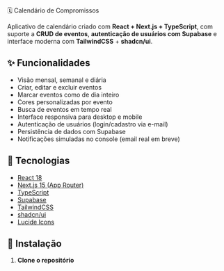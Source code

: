 🗓️ Calendário de Compromissos

Aplicativo de calendário criado com **React + Next.js + TypeScript**, com suporte a **CRUD de eventos**, **autenticação de usuários com Supabase** e interface moderna com **TailwindCSS** + **shadcn/ui**.

## ✨ Funcionalidades

- Visão mensal, semanal e diária
- Criar, editar e excluir eventos
- Marcar eventos como de dia inteiro
- Cores personalizadas por evento
- Busca de eventos em tempo real
- Interface responsiva para desktop e mobile
- Autenticação de usuários (login/cadastro via e-mail)
- Persistência de dados com Supabase
- Notificações simuladas no console (email real em breve)

## 🧱 Tecnologias

- [React 18](https://reactjs.org/)
- [Next.js 15 (App Router)](https://nextjs.org/)
- [TypeScript](https://www.typescriptlang.org/)
- [Supabase](https://supabase.com/)
- [TailwindCSS](https://tailwindcss.com/)
- [shadcn/ui](https://ui.shadcn.dev/)
- [Lucide Icons](https://lucide.dev/)

## 🔧 Instalação

1. **Clone o repositório**

```bash
